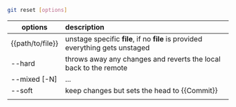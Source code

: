 ```bash
git reset [options] 
```

| options          | description                                                                    |
| ---------------- |:------------------------------------------------------------------------------ |
| {{path/to/file}} | unstage specific **file**, if no **file** is provided everything gets unstaged |
| --hard           | throws away any changes and reverts the local back to the remote               |
| --mixed [-N]     | ...                                                                            |
| --soft           | keep changes but sets the head to {{Commit}}                                                                            | 
|                  |                                                                                |
